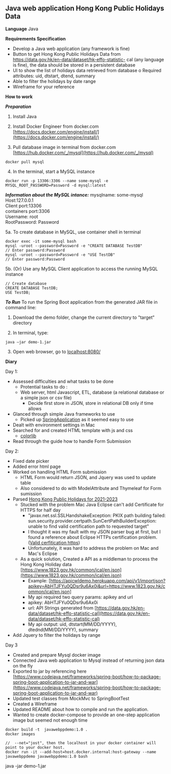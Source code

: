 ## Java web application Hong Kong Public Holidays Data

**Language** Java <br/>

**Requirements Specification**
- Develop a Java web application (any framework is fine)
- Button to get Hong Kong Public Holidays Data from https://data.gov.hk/en-data/dataset/hk-effo-statistic-
cal (any language is fine), the data should be stored in a persistent database
- UI to show the list of holidays data retrieved from database
o Required attributes: uid, dtstart, dtend, summary
- Able to filter the holidays by date range
- Wireframe for your reference


**How to work** <br/>

***Preparation***
1. Install Java

2. Install Docker Engineer from docker.com [https://docs.docker.com/engine/install/](https://docs.docker.com/engine/install/)

3. Pull database image in terminal from docker.com [https://hub.docker.com/_/mysql](https://hub.docker.com/_/mysql)
```
docker pull mysql
```
4. In the terminal, start a MySQL instance
```
docker run -p 13306:3306 --name some-mysql -e MYSQL_ROOT_PASSWORD=Password -d mysql:latest
```
***Information about the MySQL intance:***
mysqlname: some-mysql <br/> 
Host:127.0.0.1 <br/>
Client port:13306 <br/>
containers port:3306 <br/>
Username: root <br/>
RootPassword: Password <br/>

5a. To create database in MySQL, use container shell  in terminal
``` 
docker exec -it some-mysql bash
mysql -uroot --password=Password -e "CREATE DATABASE TestDB"
// Enter password:Password
mysql -uroot --password=Password -e "USE TestDB"
// Enter password:Password
```

5b. (Or) Use any MySQL Client application to access the running MySQL instance

```
// Create database
CREATE DATABASE TestDB;
USE TestDB;

```

***To Run***
To run the Spring Boot application from the generated JAR file in command line:
1. Download the demo folder, change the current directory to "target" directory

2. In terminal, type:
```
java –jar demo-1.jar
```

3. Open web browser, go to [localhost:8080/](localhost:8080/)

**Diary**

Day 1:
- Assessed difficulties and what tasks to be done<br/>
    - Protential tasks to do :
    - Web server, html Javascript, ETL, database (a relational database or a simple json or csv file)
        - Decide first store in JSON, store in relational DB only if time allows
- Glanced through simple Java frameworks to use<br/>
    - Picked up [SpringApplication](https://spring.io/guides/gs/serving-web-content/) as it seemed easy to use
- Dealt with environment settings in Mac
- Searched for and created HTML template with js and css
    - [colorlib](https://colorlib.com/wp/template/fixed-header-table/)
- Read through the guide how to handle Form Submission 


Day 2:
- Fixed date picker
- Added error html page
- Worked on handling HTML Form submission
    - HTML Form would return JSON, and Jquery was used to update table
    - Also considered to do with ModelAttribute and Thymeleaf for Form sumission
- Parsed [Hong Kong Public Holidays for 2021-2023](https://www.1823.gov.hk/common/ical/en.json)
    - Stucked with the problem Mac Java Eclipse can't add Certificate for HTTPS for half day
        - "javax.net.ssl.SSLHandshakeException: PKIX path building failed: sun.security.provider.certpath.SunCertPathBuilderException: unable to find valid certification path to requested target"
        - I thought it was my fault with my JSON parser bug at first, but I found a reference about Eclipse HTTPs certification problem. ([Valid cerfitication https](https://stackoverflow.com/questions/21076179/pkix-path-building-failed-and-unable-to-find-valid-certification-path-to-requ))
        - Unfortunately, it was hard to address the problem on Mac and Mac's Eclipse
    - As a quick solution, Created a API as a middleman to process the Hong Kong Holiday data [https://www.1823.gov.hk/common/ical/en.json](https://www.1823.gov.hk/common/ical/en.json)
        - Example: [https://apicwldemo.herokuapp.com/api/v1/importjson?apikey=AbHTJFYu0QDsr9u6Ax0i&url=https://www.1823.gov.hk/common/ical/en.json]
        - My api required two query params: apikey and url 
        - apikey: AbHTJFYu0QDsr9u6Ax0i 
        - url:  API Strings generated from [https://data.gov.hk/en-data/dataset/hk-effo-statistic-cal](https://data.gov.hk/en-data/dataset/hk-effo-statistic-cal)
        - My api output: uid, dtstart(MM/DD/YYYY), dtednd(MM/DD/YYYY), summary
- Add Jquery to filter the holidays by range
 

Day 3
- Created and prepare Mysql docker image
- Connected Java web application to Mysql instead of returning json data on the fly
- Exported to jar by referencing here [https://www.codejava.net/frameworks/spring-boot/how-to-package-spring-boot-application-to-jar-and-war](https://www.codejava.net/frameworks/spring-boot/how-to-package-spring-boot-application-to-jar-and-war)
- Updated test classes from MockMvc to SpringBootTest
- Created a Wireframe
- Updated README about how to compile and run the application.
- Wanted to create docker-compose to provide an one-step application image but seemed not enough time





```
docker build -t  javawebppdemo:1.0 .
docker images

//  --net="jost", then the localhost in your docker container will point to your docker host.
docker run -it --add-host=host.docker.internal:host-gateway --name javawebppdemo javawebppdemo:1.0 bash
```

 java -jar demo-1.jar